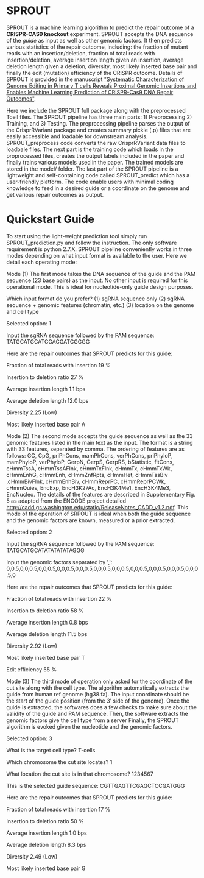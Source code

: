 # SPROUT

SPROUT is a machine learning algorithm to predict the repair outcome of a **CRISPR-CAS9 knockout** experiment. SPROUT accepts the DNA sequence of the *guide* as input as well as other genomic factors. It then predicts various statistics of the repair outcome, including: the fraction of mutant reads with an insertion/deletion, fraction of total reads with insertion/deletion, average insertion length given an insertion, average deletion length given a deletion, diversity, most likely inserted base pair and finally the edit (mutation) efficiency of the CRISPR outcome. Details of SPROUT is provided in the manuscript ["Systematic Characterization of Genome Editing in Primary T cells Reveals Proximal Genomic Insertions and Enables Machine Learning Prediction of CRISPR-Cas9 DNA Repair Outcomes"](<https://www.biorxiv.org/content/10.1101/404947v1.article-info>).




Here we include the SPROUT full package along with the preprocessed Tcell files. The SPROUT pipeline has three main parts: 1) Preprocessing 2) Training, and 3) Testing. The preprocessing pipeline parses the output of the CrisprRVariant package and creates summary pickle (.p) files that are easily accessible and loadable for downstream analysis. SPROUT_preprocess code converts the raw CrisprRVariant data files to loadbale files. The next part is the training code which loads in the proprocessed files, creates the output labels included in the paper and finally trains various models used in the paper. The trained models are stored in the model/ folder. The last part of the SPROUT pipeline is a lightweight and self-containing code called SPROUT_predict which has a user-friendly platform. The code enable users with minimal coding knowledge to feed in a desired guide or a coordinate on the genome and get various repair outcomes as output.

# Quickstart Guide

To start using the light-weight prediction tool simply run SPROUT_prediction.py and follow the instruction. The only software requirement is python 2.7.X. SPROUT pipeline conveniently works in three modes depending on what input format is available to the user. Here we detail each operating mode:

Mode (1) The first mode takes the DNA sequence of the guide and the PAM sequence (23 base pairs) as the input. No other input is required for this operational mode. This is ideal for nucleotide-only guide design purposes.  

Which input format do you prefer? 
(1) sgRNA sequence only
(2) sgRNA sequence + genomic features (chromatin, etc.)
(3) location on the genome and cell type 

Selected option:
1

Input the sgRNA sequence followed by the PAM sequence:
TATGCATGCATCGACGATCGGGG

Here are the repair outcomes that SPROUT predicts for this guide:

Fraction of total reads with insertion  19 % 

Insertion to deletion ratio             27 %

Average insertion length                1.1 bps

Average deletion length                 12.0 bps

Diversity                               2.25 (Low)

Most likely inserted base pair          A


Mode (2) The second mode accepts the guide sequence as well as the 33 genomic features listed in the main text as the  input. The format is a string with 33 features, separated by comma. The ordering of features are as follows: GC, CpG, priPhCons, mamPhCons, verPhCons, priPhyloP, mamPhyloP, verPhyloP, GerpN, GerpS, GerpRS, bStatistic, fitCons, cHmmTssA, cHmmTssAFlnk, cHmmTxFlnk, cHmmTx, cHmmTxWk, cHmmEnhG, cHmmEnh, cHmmZnfRpts, cHmmHet, cHmmTssBiv ,cHmmBivFlnk, cHmmEnhBiv, cHmmReprPC, cHmmReprPCWk, cHmmQuies, EncExp, EncH3K27Ac, EncH3K4Me1, EncH3K4Me3, EncNucleo.
The details of the features are described in Supplementary Fig. 5 as adapted from the ENCODE project detailed http://cadd.gs.washington.edu/static/ReleaseNotes_CADD_v1.2.pdf. This mode of the operation of SRPOUT is ideal when both the guide sequence and the genomic factors are known, measured or a prior extracted.

Selected option:
2

Input the sgRNA sequence followed by the PAM sequence:
TATGCATGCATATATATATAGGG

Input the genomic factors separated by ',':
0,0.5,0,0,0.5,0,0,0.5,0,0,0.5,0,0,0.5,0,0,0.5,0,0,0.5,0,0,0.5,0,0,0.5,0,0,0.5,0,0,0.5,0

Here are the repair outcomes that SPROUT predicts for this guide:

Fraction of total reads with insertion 		22 %

Insertion to deletion ratio 			58 %

Average insertion length 			0.8 bps

Average deletion length 			11.5 bps

Diversity 					2.92 (Low)

Most likely inserted base pair 		T

Edit efficiency 					55 %


Mode (3) The third mode of operation only asked for the coordinate of the cut site along with the cell type. The algorithm automatically extracts the guide from human ref genome (hg38.fa). The input coordinate should be the start of the guide position (from the 3’ side of the genome). Once the guide is extracted, the softwares does a few checks to make sure about the validity of the guide and PAM sequence. Then, the software extracts the genomic factors give the cell type from a server Finally, the SPROUT algorithm is evoked given the nucleotide and the genomic factors. 



Selected option:
3

What is the target cell type?
T-cells

Which chromosome the cut site locates?
1

What location the cut site is in that chromosome?
1234567

This is the selected guide sequence:
CGTTGAGTTCGAGCTCCGATGGG

Here are the repair outcomes that SPROUT predicts for this guide:

Fraction of total reads with insertion 		17 %

Insertion to deletion ratio 			50 %

Average insertion length 			1.0 bps

Average deletion length 			8.3 bps

Diversity 					2.49 (Low)

Most likely inserted base pair 		G


